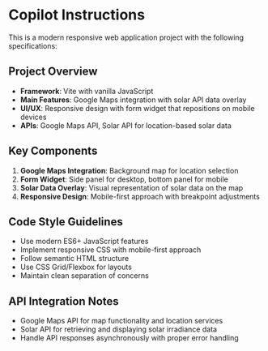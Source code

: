 # Copilot Instructions

<!-- Use this file to provide workspace-specific custom instructions to Copilot. For more details, visit https://code.visualstudio.com/docs/copilot/copilot-customization#_use-a-githubcopilotinstructionsmd-file -->

This is a modern responsive web application project with the following specifications:

## Project Overview
- **Framework**: Vite with vanilla JavaScript
- **Main Features**: Google Maps integration with solar API data overlay
- **UI/UX**: Responsive design with form widget that repositions on mobile devices
- **APIs**: Google Maps API, Solar API for location-based solar data

## Key Components
1. **Google Maps Integration**: Background map for location selection
2. **Form Widget**: Side panel for desktop, bottom panel for mobile
3. **Solar Data Overlay**: Visual representation of solar data on the map
4. **Responsive Design**: Mobile-first approach with breakpoint adjustments

## Code Style Guidelines
- Use modern ES6+ JavaScript features
- Implement responsive CSS with mobile-first approach
- Follow semantic HTML structure
- Use CSS Grid/Flexbox for layouts
- Maintain clean separation of concerns

## API Integration Notes
- Google Maps API for map functionality and location services
- Solar API for retrieving and displaying solar irradiance data
- Handle API responses asynchronously with proper error handling
